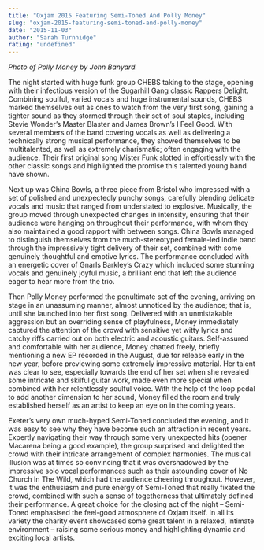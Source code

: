 ```yaml
---
title: "Oxjam 2015 Featuring Semi-Toned And Polly Money"
slug: "oxjam-2015-featuring-semi-toned-and-polly-money"
date: "2015-11-03"
author: "Sarah Turnnidge"
rating: "undefined"
---
```


_Photo of Polly Money by John Banyard._

The night started with huge funk group CHEBS taking to the stage, opening with their infectious version of the Sugarhill Gang classic Rappers Delight. Combining soulful, varied vocals and huge instrumental sounds, CHEBS marked themselves out as ones to watch from the very first song, gaining a tighter sound as they stormed through their set of soul staples, including Stevie Wonder’s Master Blaster and James Brown’s I Feel Good. With several members of the band covering vocals as well as delivering a technically strong musical performance, they showed themselves to be multitalented, as well as extremely charismatic; often engaging with the audience. Their first original song Mister Funk slotted in effortlessly with the other classic songs and highlighted the promise this talented young band have shown.

Next up was China Bowls, a three piece from Bristol who impressed with a set of polished and unexpectedly punchy songs, carefully blending delicate vocals and music that ranged from understated to explosive. Musically, the group moved through unexpected changes in intensity, ensuring that their audience were hanging on throughout their performance, with whom they also maintained a good rapport with between songs. China Bowls managed to distinguish themselves from the much-stereotyped female-led indie band through the impressively tight delivery of their set, combined with some genuinely thoughtful and emotive lyrics. The performance concluded with an energetic cover of Gnarls Barkley’s Crazy which included some stunning vocals and genuinely joyful music, a brilliant end that left the audience eager to hear more from the trio.

Then Polly Money performed the penultimate set of the evening, arriving on stage in an unassuming manner, almost unnoticed by the audience; that is, until she launched into her first song. Delivered with an unmistakable aggression but an overriding sense of playfulness, Money immediately captured the attention of the crowd with sensitive yet witty lyrics and catchy riffs carried out on both electric and acoustic guitars. Self-assured and comfortable with her audience, Money chatted freely, briefly mentioning a new EP recorded in the August, due for release early in the new year, before previewing some extremely impressive material. Her talent was clear to see, especially towards the end of her set when she revealed some intricate and skilful guitar work, made even more special when combined with her relentlessly soulful voice. With the help of the loop pedal to add another dimension to her sound, Money filled the room and truly established herself as an artist to keep an eye on in the coming years.

Exeter’s very own much-hyped Semi-Toned concluded the evening, and it was easy to see why they have become such an attraction in recent years. Expertly navigating their way through some very unexpected hits (opener Macarena being a good example), the group surprised and delighted the crowd with their intricate arrangement of complex harmonies. The musical illusion was at times so convincing that it was overshadowed by the impressive solo vocal performances such as their astounding cover of No Church In The Wild, which had the audience cheering throughout. However, it was the enthusiasm and pure energy of Semi-Toned that really fixated the crowd, combined with such a sense of togetherness that ultimately defined their performance. A great choice for the closing act of the night – Semi-Toned emphasised the feel-good atmosphere of Oxjam itself. In all its variety the charity event showcased some great talent in a relaxed, intimate environment – raising some serious money and highlighting dynamic and exciting local artists.
